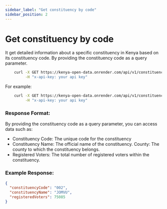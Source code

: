 ```yaml
---
sidebar_label: "Get constituency by code"
sidebar_position: 2
---
```


# Get constituency by code
It get detailed information about a specific constituency in Kenya based on its constituency code. By providing the constituency code as a query parameter.

```bash
    curl -X GET https://kenya-open-data.onrender.com/api/v1/constituencies/:constituencyCode  \
         -H "x-api-key: your api key"
```
For example: 
```bash
    curl -X GET https://kenya-open-data.onrender.com/api/v1/constituencies/002  \
         -H "x-api-key: your api key"
```

### Response Format:

By providing the constituency code as a query parameter, you can access data such as:

- Constituency Code: The unique code for the constituency
- Constituency Name: The official name of the constituency.
County: The county to which the constituency belongs.
- Registered Voters: The total number of registered voters within the constituency.



### Example Response:

```json
{
  "constituencyCode": "002",
  "constituencyName": "JOMVU",
  "registeredVoters": 75085
}
```
